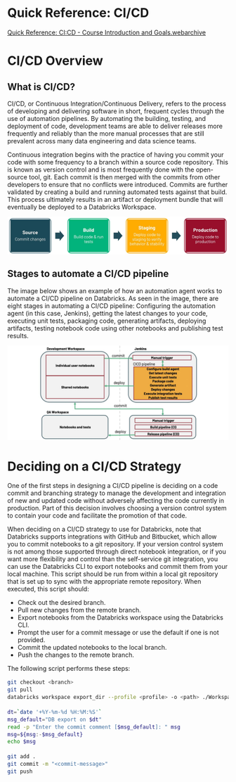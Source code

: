# Quick Reference: CI/CD


[Quick Reference: CI:CD - Course Introduction and Goals.webarchive](quick_reference_ci_cd/quick_reference_cicd__course_introduction_and_goals.webarchive)

# CI/CD Overview

## What is CI/CD?

CI/CD, or Continuous Integration/Continuous Delivery, refers to the process of developing and delivering software in short, frequent cycles through the use of automation pipelines. By automating the building, testing, and deployment of code, development teams are able to deliver releases more frequently and reliably than the more manual processes that are still prevalent across many data engineering and data science teams.

Continuous integration begins with the practice of having you commit your code with some frequency to a branch within a source code repository. This is known as version control and is most frequently done with the open-source tool, git. Each commit is then merged with the commits from other developers to ensure that no conflicts were introduced. Commits are further validated by creating a build and running automated tests against that build. This process ultimately results in an artifact or deployment bundle that will eventually be deployed to a Databricks Workspace.

![quick_reference_ci_cd/qmlucb87_1n0vq0x_femnjc81hlwiogd9.jpg](quick_reference_ci_cd/qmlucb87_1n0vq0x_femnjc81hlwiogd9.jpg)

## Stages to automate a CI/CD pipeline

The image below shows an example of how an automation agent works to automate a CI/CD pipeline on Databricks. As seen in the image, there are eight stages in automating a CI/CD pipeline: Configuring the automation agent (in this case, Jenkins), getting the latest changes to your code, executing unit tests, packaging code, generating artifacts, deploying artifacts, testing notebook code using other notebooks and publishing test results.

![quick_reference_ci_cd/dd_b2o5wd1re2q_y5qj3zerjzciqeis.jpg](quick_reference_ci_cd/dd_b2o5wd1re2q_y5qj3zerjzciqeis.jpg)

# Deciding on a CI/CD Strategy

One of the first steps in designing a CI/CD pipeline is deciding on a code commit and branching strategy to manage the development and integration of new and updated code without adversely affecting the code currently in production. Part of this decision involves choosing a version control system to contain your code and facilitate the promotion of that code.

When deciding on a CI/CD strategy to use for Databricks, note that Databricks supports integrations with GitHub and Bitbucket, which allow you to commit notebooks to a git repository. If your version control system is not among those supported through direct notebook integration, or if you want more flexibility and control than the self-service git integration, you can use the Databricks CLI to export notebooks and commit them from your local machine. This script should be run from within a local git repository that is set up to sync with the appropriate remote repository. When executed, this script should:

- Check out the desired branch.
- Pull new changes from the remote branch.
- Export notebooks from the Databricks workspace using the Databricks CLI.
- Prompt the user for a commit message or use the default if one is not provided.
- Commit the updated notebooks to the local branch.
- Push the changes to the remote branch.

The following script performs these steps:

```bash
git checkout <branch>
git pull
databricks workspace export_dir --profile <profile> -o <path> ./Workspace

dt=`date '+%Y-%m-%d %H:%M:%S'`
msg_default="DB export on $dt"
read -p "Enter the commit comment [$msg_default]: " msg
msg=${msg:-$msg_default}
echo $msg

git add .
git commit -m "<commit-message>"
git push
```